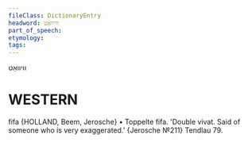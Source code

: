 ```yaml
---
fileClass: DictionaryEntry
headword: וויוואַט
part_of_speech: 
etymology: 
tags: 
---
```

וויוואַט

WESTERN
========

fifa {HOLLAND, Beem, Jerosche}
	•	Toppelte fifa. 'Double vivat. Said of someone who is very exaggerated.' {Jerosche №211}
Tendlau 79.